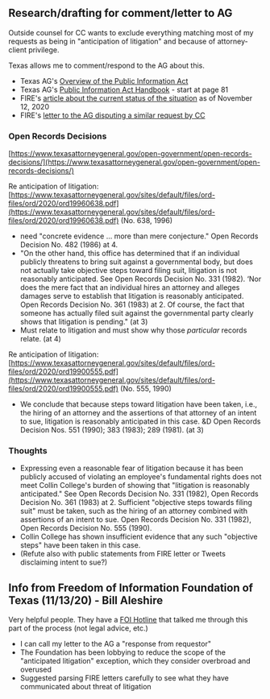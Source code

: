 ## Research/drafting for comment/letter to AG
Outside counsel for CC wants to exclude everything matching most of my
requests as being in "anticipation of litigation" and because of
attorney-client privilege.

Texas allows me to comment/respond to the AG about this.

* Texas AG's [Overview of the Pub­lic Information Act](https://www.texasattorneygeneral.gov/open-government/members-public/overview-public-information-act)
* Texas AG's [Public Information Act Handbook](https://www.texasattorneygeneral.gov/publicinfo_hb.pdf) - start at page 81
* FIRE's [article about the current status of the situation](https://www.thefire.org/collin-college-stonewalls-inquiries-into-legislators-contacts-over-professors-tweets-about-vice-president-pence/) as of November 12, 2020
* FIRE's [letter to the AG disputing a similar request by CC](https://www.thefire.org/fire-letter-to-the-office-of-the-attorney-general-open-records-division-november-9-2020/)

### Open Records Decisions
[https://www.texasattorneygeneral.gov/open-government/open-records-decisions/](https://www.texasattorneygeneral.gov/open-government/open-records-decisions/)

Re anticipation of litigation: [https://www.texasattorneygeneral.gov/sites/default/files/ord-files/ord/2020/ord19960638.pdf](https://www.texasattorneygeneral.gov/sites/default/files/ord-files/ord/2020/ord19960638.pdf) (No. 638, 1996)
* need "concrete evidence ... more than mere conjecture." Open Records Decision No. 482 (1986) at 4.
* "On the other hand, this office has determined that if an individual publicly threatens to bring suit against a governmental body, but does not actually take objective steps toward filing suit, litigation is not reasonably anticipated. See Open Records Decision No. 331 (1982). ‘Nor does the mere fact that an individual hires an attorney and alleges damages serve to establish that litigation is reasonably anticipated. Open Records Decision No. 361 (1983) at 2. Of course, the fact that someone has actually filed suit against the governmental party clearly shows that litigation is pending." (at 3)
* Must relate to litigation  and must show why those *particular* records relate. (at 4)

Re anticipation of litigation: [https://www.texasattorneygeneral.gov/sites/default/files/ord-files/ord/2020/ord19900555.pdf](https://www.texasattorneygeneral.gov/sites/default/files/ord-files/ord/2020/ord19900555.pdf) (No. 555, 1990)
* We conclude that because steps toward litigation have been taken, i.e., the hiring of an attorney and the assertions of that attorney of an intent to sue, litigation is reasonably anticipated in this case. &D Open Records Decision Nos. 551 (1990); 383 (1983); 289 (1981). (at 3)

### Thoughts
* Expressing even a reasonable fear of litigation because it has been publicly accused of violating an employee's fundamental rights does not meet Collin College's burden of showing that "litigation is reasonably anticipated." See Open Records Decision No. 331 (1982), Open Records Decision No. 361 (1983) at 2. Sufficient "objective steps towards filing suit" must be taken, such as the hiring of an attorney combined with assertions of an intent to sue. Open Records Decision No. 331 (1982), Open Records Decision No. 555 (1990). 
* Collin College has shown insufficient evidence that any such "objective steps" have been taken in this case.
* (Refute also with public statements from FIRE letter or Tweets disclaiming intent to sue?)

## Info from Freedom of Information Foundation of Texas (11/13/20) - Bill Aleshire 
Very helpful people. They have a [FOI Hotline](http://foift.org/resources/foi-hotline/) that talked me through this part of the process (not legal advice, etc.)
* I can call my letter to the AG a "response from requestor" 
* The Foundation has been lobbying to reduce the scope of the "anticipated litigation" exception, which they consider overbroad and overused
* Suggested parsing FIRE letters carefully to see what they have communicated about threat of litigation